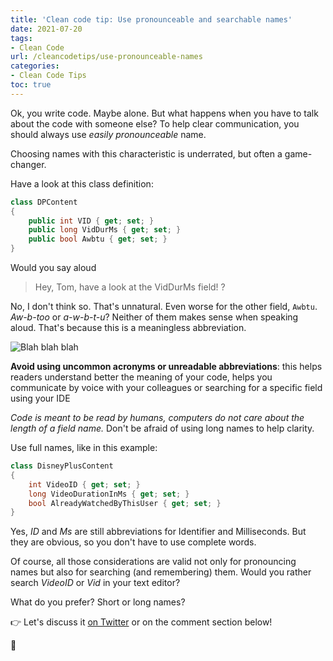```yaml
---
title: 'Clean code tip: Use pronounceable and searchable names'
date: 2021-07-20
tags:
- Clean Code
url: /cleancodetips/use-pronounceable-names
categories:
- Clean Code Tips
toc: true
---
```


Ok, you write code. Maybe alone. But what happens when you have to talk about the code with someone else? To help clear communication, you should always use _easily pronounceable_ name.

Choosing names with this characteristic is underrated, but often a game-changer.

Have a look at this class definition:

```cs
class DPContent
{
    public int VID { get; set; }
    public long VidDurMs { get; set; }
    public bool Awbtu { get; set; }
}
```

Would you say aloud

> Hey, Tom, have a look at the VidDurMs field!
> ?

No, I don't think so. That's unnatural. Even worse for the other field, `Awbtu`. _Aw-b-too_ or _a-w-b-t-u_? Neither of them makes sense when speaking aloud. That's because this is a meaningless abbreviation.

![Blah blah blah](https://media.giphy.com/media/srb6bXZHbgDsc/source.gif)

**Avoid using uncommon acronyms or unreadable abbreviations**: this helps readers understand better the meaning of your code, helps you communicate by voice with your colleagues or searching for a specific field using your IDE

_Code is meant to be read by humans, computers do not care about the length of a field name._ Don't be afraid of using long names to help clarity.

Use full names, like in this example:

```cs
class DisneyPlusContent
{
    int VideoID { get; set; }
    long VideoDurationInMs { get; set; }
    bool AlreadyWatchedByThisUser { get; set; }
}
```

Yes, _ID_ and _Ms_ are still abbreviations for Identifier and Milliseconds. But they are obvious, so you don't have to use complete words.

Of course, all those considerations are valid not only for pronouncing names but also for searching (and remembering) them. Would you rather search _VideoID_ or _Vid_ in your text editor?

What do you prefer? Short or long names?

👉 Let's discuss it [on Twitter](https://twitter.com/BelloneDavide/status/1339994587952107520) or on the comment section below!

🐧
